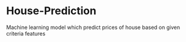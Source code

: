 # House-Prediction
Machine learning model which predict prices of house based on given criteria features
